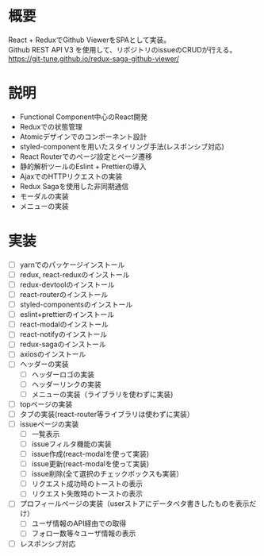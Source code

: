 # 概要
React + ReduxでGithub ViewerをSPAとして実装。  
Github REST API V3 を使用して、リポジトリのissueのCRUDが行える。  
https://git-tune.github.io/redux-saga-github-viewer/

# 説明
* Functional Component中心のReact開発
* Reduxでの状態管理  
* Atomicデザインでのコンポーネント設計  
* styled-componentを用いたスタイリング手法(レスポンシブ対応)  
* React Routerでのページ設定とページ遷移  
* 静的解析ツールのEslint + Prettierの導入  
* AjaxでのHTTPリクエストの実装  
* Redux Sagaを使用した非同期通信  
* モーダルの実装  
* メニューの実装  

# 実装
- [ ]  yarnでのパッケージインストール  
  - [ ] redux, react-reduxのインストール
  - [ ] redux-devtoolのインストール
  - [ ] react-routerのインストール
  - [ ] styled-componentsのインストール
  - [ ] eslint+prettierのインストール
  - [ ] react-modalのインストール
  - [ ] react-notifyのインストール
  - [ ] redux-sagaのインストール
  - [ ] axiosのインストール
- [ ] ヘッダーの実装
  - [ ] ヘッダーロゴの実装
  - [ ] ヘッダーリンクの実装
  - [ ] メニューの実装（ライブラリを使わずに実装)
- [ ]  topページの実装
  - [ ] タブの実装(react-router等ライブラリは使わずに実装）
- [ ] issueページの実装
  - [ ] 一覧表示
  - [ ] issueフィルタ機能の実装
  - [ ] issue作成(react-modalを使って実装)
  - [ ] issue更新(react-modalを使って実装)
  - [ ] issue削除(全て選択のチェックボックスも実装）
  - [ ] リクエスト成功時のトーストの表示
  - [ ] リクエスト失敗時のトーストの表示
- [ ] プロフィールページの実装（userストアにデータベタ書きしたものを表示だけ）
  - [ ] ユーザ情報のAPI経由での取得
  - [ ] フォロー数等々ユーザ情報の表示
- [ ] レスポンシブ対応
